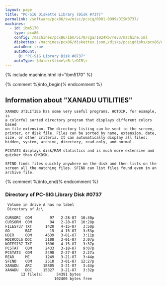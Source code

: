 ```yaml
---
layout: page
title: "PC-SIG Diskette Library (Disk #737)"
permalink: /software/pcx86/sw/misc/pcsig/0001-0999/DISK0737/
machines:
  - id: ibm5170
    type: pcx86
    config: /machines/pcx86/ibm/5170/cga/1024kb/rev3/machine.xml
    diskettes: /machines/pcx86/diskettes.json,/disks/pcsigdisks/pcx86/diskettes.json
    autoGen: true
    autoMount:
      B: "PC-SIG Library Disk #0737"
    autoType: $date\r$time\rB:\rDIR\r
---
```


{% include machine.html id="ibm5170" %}

{% comment %}info_begin{% endcomment %}

## Information about "XANADU UTILITIES"

    XANADU UTILITIES has some very useful programs. HOTDIR, for example, is
    a colorful sorted directory program that displays different colors based
    on file extension. The directory listing can be sent to the screen,
    printer, or disk file. Files can be sorted by name, extension, date,
    size, or other criteria. It can automatically display all files:
    hidden, system, archive, directory, read-only, and normal.
    
    PCSTAT3 displays disk/RAM statistics and is much more extensive and
    quicker than CHKDSK.
    
    SFIND finds files quickly anywhere on the disk and then lists on the
    screen all the matching files. SFIND can list files found even in an
    archive file.
{% comment %}info_end{% endcomment %}


### Directory of PC-SIG Library Disk #0737

     Volume in drive A has no label
     Directory of A:\

    CURSORC  COM        97   2-28-87  10:30p
    CURSORM  COM        94   2-28-87  10:28p
    FILES737 TXT      1420   4-15-87   3:50p
    GO       BAT        15   4-15-87   3:53p
    HDIR     COM      4639   3-01-87   3:11p
    HDIRCOLS DOC      3108   3-01-87   2:07p
    NOTES737 TXT      1696   4-15-87   3:37p
    PCSTAT   COM      2433   3-18-87   9:07p
    PCSTAT3  COM      2498   2-27-87   2:27a
    READ     ME       1249   3-21-87   3:44p
    SFIND    COM      2510   3-01-87  12:27p
    XANADU   ARC     18805   3-21-87   3:44p
    XANADU   DOC     15827   3-21-87   3:32p
           13 file(s)      54391 bytes
                          102400 bytes free
